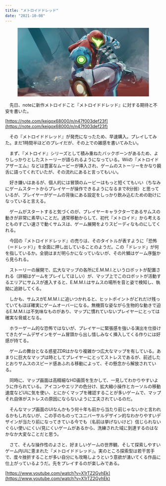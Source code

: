 ```yaml
---
title: "メトロイドドレッド"
date: "2021-10-08"
---
```


<figure>

![](assets/n00a78593061e_cc56edf2023d96c19c83e42c9938c62b.png)

</figure>

　先日、noteに新作メトロイドこと『メトロイドドレッド』に対する期待と不安を書いた。

[https://note.com/keigox68000/n/n47f003def23f](https://note.com/keigox68000/n/n47f003def23f)

　その『メトロイドドレッド』が発売になったため、早速購入。プレイしてみた。まだ1時間半ほどのプレイだが、その上での雑感を書いてみたい。

　まず、『メトロイド』シリーズとして積み重ねたバックボーンがあるため、よりしっかりとしたストーリーが語られるようになっている。Wiiの『メトロイド アザーエム』などは豊富なムービーが挿入され、ゲームのストーリーをかなり饒舌に語ってくれていたが、その流れにあると言ってもいい。

　好き嫌いはあるが、個人的には冒頭のムービーはもっと短くてもいい（ちなみにゲームスタートからプレイヤーが操作できるようになるまで8分弱）と思っているが、プレイヤーがゲームの背後にある設定をしっかり飲み込むための助けになっていると言える。

　ゲームがスタートすると気づくのが、プレイヤーキャラクターであるサムスの動きが非常に素早いことだ。通常移動からして、初代『メトロイド』から考えるとものすごい速さで動くサムスは、ゲーム展開をよりスピーディなものにしてくれる。

　今回の『メトロイドドレッド』の売りは、そのタイトルが表すように「恐怖（＝ドレッド）」を全面に押し出していることのようだ。この「ドレッド」が何を指しているか。全貌はまだ明らかになっていないが、その片鱗はゲーム序盤から見られる。

　ストーリーの展開で、広大なマップの各所にE.M.M.I.というロボットが配置される（詳細はゲームをプレイしてほしい）が、マップ上でこのロボットが活動するエリアにサムスが進入すると、E.M.M.I.はサムスの場所を音と姿で検知し、執拗に追跡してくる。

　しかも、サムスがE.M.M.I.に追いつかれると、ヒットポイントがどれだけ残っていてもほぼ確実にゲームオーバーになる。無機質な姿ながら生物的な動きで迫るE.M.M.I.は不気味なものがあり、マップに慣れていないプレイヤーにとっては確実な脅威となる。

　ホラーゲーム的な恐怖ではないが、プレイヤーに緊張感を強いる演出を仕掛けてきたゲームデザインをゲーム冒頭から出し惜しみなく挿入してくる作りには好感が持てる。

　ゲームの舞台となる惑星ZDRはかなり複雑かつ広大なマップを有している。あまりに巨大なマップは時としてプレイヤーにとってストレスであるが、前述したとおりサムスのスピード感あふれる移動によって、その懸念から解放されている。

　同時に、マップ画面は高精細なHD画質を生かして、一見してわかりやすいように作られている。アイコンやエリアの色分け、拡大縮小操作とカーソルの移動速度などUIに気を使い、とにかくマップを確認することが多いゲームで、マップそれ自体がストレスの原因にならないように工夫されているのだ。

　そんなマップ画面のUIなんかもう何十年も前から当たり前じゃないかと言われるかもしれないが、この手のものってユニバーサルデザイン的なわかりやすいデザインが当たり前になってきている今でも（名前は挙げないけど）信じられないぐらい使いにくい/見にくいゲームがあるから、洗練された域に到達するのはなかなか大変なことだと思う。

　さて、そんな操作性のよさと、好ましいゲームの世界観、そして探索しやすいゲーム内UIに恵まれた『メトロイドドレッド』。実のところ探索型は若干苦手で、度々挫折することが多い自分にも攻略しようという意欲が湧いてくる作品に仕上がっているようだ。先をプレイするのが楽しみである。

[https://www.youtube.com/watch?v=X1rTZ2GyhEk](https://www.youtube.com/watch?v=X1rTZ2GyhEk)
